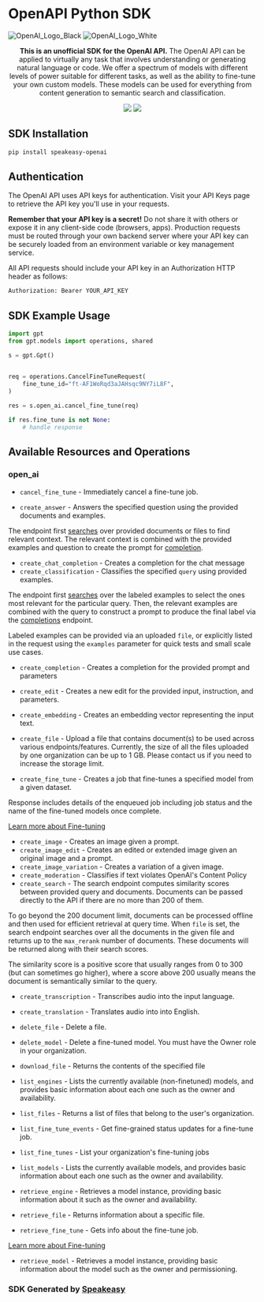 # OpenAPI Python SDK

![OpenAI_Logo_Black](https://user-images.githubusercontent.com/6267663/220744241-48f469af-40b6-4d7f-ab48-8426b30189f0.svg#gh-light-mode-only)
![OpenAI_Logo_White](https://user-images.githubusercontent.com/6267663/220744513-66c99d0e-ed91-4577-982f-e7128d35ce95.svg#gh-dark-mode-only)

<div align="center">
   <p><strong>This is an unofficial SDK for the OpenAI API.</strong> The OpenAI API can be applied to virtually any task that involves understanding or generating natural language or code. We offer a spectrum of models with different levels of power suitable for different tasks, as well as the ability to fine-tune your own custom models. These models can be used for everything from content generation to semantic search and classification.</p>
   <a href="https://github.com/speakeasy-sdks/openai-python-sdk/actions"><img src="https://img.shields.io/github/actions/workflow/status/speakeasy-sdks/openai-python-sdk/speakeasy_sdk_generation.yml?style=for-the-badge" /></a>
   <a href="https://platform.openai.com/docs/introduction"><img src="https://img.shields.io/static/v1?label=Docs&message=API Ref&color=2ca47c&style=for-the-badge" /></a>
</div>

<!-- Start SDK Installation -->
## SDK Installation

```bash
pip install speakeasy-openai
```
<!-- End SDK Installation -->

## Authentication

The OpenAI API uses API keys for authentication. Visit your API Keys page to retrieve the API key you'll use in your requests.

**Remember that your API key is a secret!** Do not share it with others or expose it in any client-side code (browsers, apps). Production requests must be routed through your own backend server where your API key can be securely loaded from an environment variable or key management service.

All API requests should include your API key in an Authorization HTTP header as follows:

```bash
Authorization: Bearer YOUR_API_KEY
```

## SDK Example Usage
<!-- Start SDK Example Usage -->
```python
import gpt
from gpt.models import operations, shared

s = gpt.Gpt()


req = operations.CancelFineTuneRequest(
    fine_tune_id="ft-AF1WoRqd3aJAHsqc9NY7iL8F",
)
    
res = s.open_ai.cancel_fine_tune(req)

if res.fine_tune is not None:
    # handle response
```
<!-- End SDK Example Usage -->

<!-- Start SDK Available Operations -->
## Available Resources and Operations


### open_ai

* `cancel_fine_tune` - Immediately cancel a fine-tune job.

* `create_answer` - Answers the specified question using the provided documents and examples.

The endpoint first [searches](/docs/api-reference/searches) over provided documents or files to find relevant context. The relevant context is combined with the provided examples and question to create the prompt for [completion](/docs/api-reference/completions).

* `create_chat_completion` - Creates a completion for the chat message
* `create_classification` - Classifies the specified `query` using provided examples.

The endpoint first [searches](/docs/api-reference/searches) over the labeled examples
to select the ones most relevant for the particular query. Then, the relevant examples
are combined with the query to construct a prompt to produce the final label via the
[completions](/docs/api-reference/completions) endpoint.

Labeled examples can be provided via an uploaded `file`, or explicitly listed in the
request using the `examples` parameter for quick tests and small scale use cases.

* `create_completion` - Creates a completion for the provided prompt and parameters
* `create_edit` - Creates a new edit for the provided input, instruction, and parameters.
* `create_embedding` - Creates an embedding vector representing the input text.
* `create_file` - Upload a file that contains document(s) to be used across various endpoints/features. Currently, the size of all the files uploaded by one organization can be up to 1 GB. Please contact us if you need to increase the storage limit.

* `create_fine_tune` - Creates a job that fine-tunes a specified model from a given dataset.

Response includes details of the enqueued job including job status and the name of the fine-tuned models once complete.

[Learn more about Fine-tuning](/docs/guides/fine-tuning)

* `create_image` - Creates an image given a prompt.
* `create_image_edit` - Creates an edited or extended image given an original image and a prompt.
* `create_image_variation` - Creates a variation of a given image.
* `create_moderation` - Classifies if text violates OpenAI's Content Policy
* `create_search` - The search endpoint computes similarity scores between provided query and documents. Documents can be passed directly to the API if there are no more than 200 of them.

To go beyond the 200 document limit, documents can be processed offline and then used for efficient retrieval at query time. When `file` is set, the search endpoint searches over all the documents in the given file and returns up to the `max_rerank` number of documents. These documents will be returned along with their search scores.

The similarity score is a positive score that usually ranges from 0 to 300 (but can sometimes go higher), where a score above 200 usually means the document is semantically similar to the query.

* `create_transcription` - Transcribes audio into the input language.
* `create_translation` - Translates audio into into English.
* `delete_file` - Delete a file.
* `delete_model` - Delete a fine-tuned model. You must have the Owner role in your organization.
* `download_file` - Returns the contents of the specified file
* `list_engines` - Lists the currently available (non-finetuned) models, and provides basic information about each one such as the owner and availability.
* `list_files` - Returns a list of files that belong to the user's organization.
* `list_fine_tune_events` - Get fine-grained status updates for a fine-tune job.

* `list_fine_tunes` - List your organization's fine-tuning jobs

* `list_models` - Lists the currently available models, and provides basic information about each one such as the owner and availability.
* `retrieve_engine` - Retrieves a model instance, providing basic information about it such as the owner and availability.
* `retrieve_file` - Returns information about a specific file.
* `retrieve_fine_tune` - Gets info about the fine-tune job.

[Learn more about Fine-tuning](/docs/guides/fine-tuning)

* `retrieve_model` - Retrieves a model instance, providing basic information about the model such as the owner and permissioning.
<!-- End SDK Available Operations -->

### SDK Generated by [Speakeasy](https://docs.speakeasyapi.dev/docs/using-speakeasy/client-sdks)
